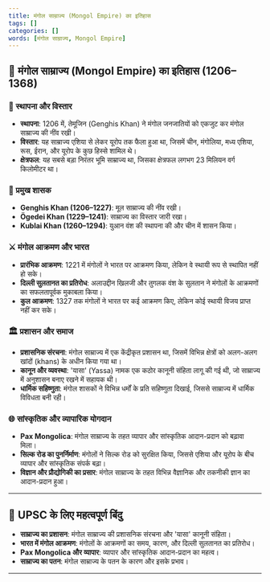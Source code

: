 ```yaml
---
title: मंगोल साम्राज्य (Mongol Empire) का इतिहास
tags: []
categories: []
words: [मंगोल साम्राज्य, Mongol Empire]
---
```

## 🏹 मंगोल साम्राज्य (Mongol Empire) का इतिहास (1206–1368)

### 📜 स्थापना और विस्तार
- **स्थापना**: 1206 में, तेमूजिन (Genghis Khan) ने मंगोल जनजातियों को एकजुट कर मंगोल साम्राज्य की नींव रखी।
- **विस्तार**: यह साम्राज्य एशिया से लेकर यूरोप तक फैला हुआ था, जिसमें चीन, मंगोलिया, मध्य एशिया, रूस, ईरान, और यूरोप के कुछ हिस्से शामिल थे।
- **क्षेत्रफल**: यह सबसे बड़ा निरंतर भूमि साम्राज्य था, जिसका क्षेत्रफल लगभग 23 मिलियन वर्ग किलोमीटर था।

### 👑 प्रमुख शासक
- **Genghis Khan (1206–1227)**: मूल साम्राज्य की नींव रखी।
- **Ögedei Khan (1229–1241)**: साम्राज्य का विस्तार जारी रखा।
- **Kublai Khan (1260–1294)**: युआन वंश की स्थापना की और चीन में शासन किया।

### ⚔️ मंगोल आक्रमण और भारत
- **प्रारंभिक आक्रमण**: 1221 में मंगोलों ने भारत पर आक्रमण किया, लेकिन वे स्थायी रूप से स्थापित नहीं हो सके।
- **दिल्ली सुलतानत का प्रतिरोध**: अलाउद्दीन खिलजी और तुगलक वंश के सुलतान ने मंगोलों के आक्रमणों का सफलतापूर्वक मुकाबला किया।
- **कुल आक्रमण**: 1327 तक मंगोलों ने भारत पर कई आक्रमण किए, लेकिन कोई स्थायी विजय प्राप्त नहीं कर सके।

### 🏛️ प्रशासन और समाज
- **प्रशासनिक संरचना**: मंगोल साम्राज्य में एक केंद्रीकृत प्रशासन था, जिसमें विभिन्न क्षेत्रों को अलग-अलग खांदों (khans) के अधीन किया गया था।
- **कानून और व्यवस्था**: 'यासा' (Yassa) नामक एक कठोर कानूनी संहिता लागू की गई थी, जो साम्राज्य में अनुशासन बनाए रखने में सहायक थी।
- **धार्मिक सहिष्णुता**: मंगोल शासकों ने विभिन्न धर्मों के प्रति सहिष्णुता दिखाई, जिससे साम्राज्य में धार्मिक विविधता बनी रही।

### 🌐 सांस्कृतिक और व्यापारिक योगदान
- **Pax Mongolica**: मंगोल साम्राज्य के तहत व्यापार और सांस्कृतिक आदान-प्रदान को बढ़ावा मिला।
- **सिल्क रोड का पुनर्निर्माण**: मंगोलों ने सिल्क रोड को सुरक्षित किया, जिससे एशिया और यूरोप के बीच व्यापार और सांस्कृतिक संपर्क बढ़ा।
- **विज्ञान और प्रौद्योगिकी का प्रसार**: मंगोल साम्राज्य के तहत विभिन्न वैज्ञानिक और तकनीकी ज्ञान का आदान-प्रदान हुआ।

---

## 📌 UPSC के लिए महत्वपूर्ण बिंदु
- **साम्राज्य का प्रशासन**: मंगोल साम्राज्य की प्रशासनिक संरचना और 'यासा' कानूनी संहिता।
- **भारत में मंगोल आक्रमण**: मंगोलों के आक्रमणों का समय, कारण, और दिल्ली सुलतानत का प्रतिरोध।
- **Pax Mongolica और व्यापार**: व्यापार और सांस्कृतिक आदान-प्रदान का महत्व।
- **साम्राज्य का पतन**: मंगोल साम्राज्य के पतन के कारण और इसके प्रभाव।

---
